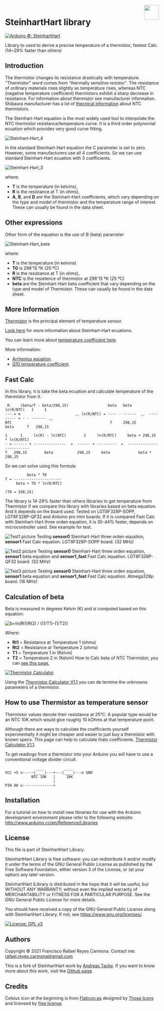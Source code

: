 <img src="img/celsius.png" width=48 height=48 align=right>

# SteinhartHart library #

[![Arduino ©: SteinhartHart](https://img.shields.io/badge/Arduino©-SteinhartHart-red?style=for-the-badge&logo=arduino)](README.md)

Library to used to derive a precise temperature of a thermistor, fastest Calc. (14~29% faster than others) 

## Introduction ##

The thermistor changes its resistance drastically with temperature. 
"Thermistor" word comes from “thermally sensitive resistor". The resistance of ordinary 
materials rises slightly as temperature rises, whereas NTC (negative 
temperature coefficient) thermistors exhibit a sharp decrease in resistance. 
For information about thermistor see manufacturer information. 
Shibaura manufacturer has a lot of [thecnical information](https://www.shibauraelectronics.com/products/technical/index.html) 
about NTC thermistors. 

The Steinhart-Hart equation is the most widely used tool to interpolate 
the NTC thermistor resistance/temperature curve. It is a third order
polynomial ecuation which provides very good curve fitting.

![Steinhart-Hart_4](img/Steinhart-Hart_4.png)

In the standard Steinhart-Hart equation the C parameter is set to zero.
However, some manufacturers use all 4 coefficients. So we can use standard Steinhart-Hart
ecuation with 3 coefficients. 

![Steinhart-Hart_3](img/Steinhart-Hart_3.png)

where:
* **T** is the temperature (in kelvins),
* **R** is the resistance at T (in ohms),
* **A**, **B**, and **D** are the Steinhart–Hart coefficients, which vary depending on the type and model of thermistor and the temperature range of interest. 
These can usually be found in the data sheet.

## Other expressions ##

Other form of the equation is the use of B (beta) parameter 

![Steinhart-Hart_beta](img/Steinhart-Hart_beta.png)

where:
* **T** is the temperature (in kelvins)
* **T0** is 298'15 ºK (25 ºC)
* **R** is the resistance at T (in ohms),
* **NTC** is the resistence of thermistor at 298'15 ºK (25 ºC) 
* **beta** are the Steinhart-Hart beta coefficient that vary depending on the type and model of Thermistor. 
These can usually be found in the data sheet.

## More Information ##

[Thermistor](https://en.wikipedia.org/wiki/Thermistor?wprov=sfla1) is the principal element of temperature sensor.

[Look here](https://en.wikipedia.org/wiki/Steinhart–Hart_equation?wprov=sfla1) for more information about Steinhart-Hart ecuations. 

You can learn more about [temperature coefficient here](https://en.wikipedia.org/wiki/Temperature_coefficient?wprov=sfla1). 

More information:
* [Arrhenius equation](https://en.wikipedia.org/wiki/Arrhenius_equation?wprov=sfla1). 
* [Q10 temperature coefficient](https://en.wikipedia.org/wiki/Q10_%28temperature_coefficient%29). 

## Fast Calc ##

In this library, it is take the beta ecuation and calculate temperature of the thermistor from it. 

	 R     (beta/T - beta/298,15)                  beta   beta        ln(R/NTC)   1     1
	--- = e                         ,, ln(R/NTC) = ---- - ------  ,,  --------- = - - ------- ,,
	NTC                                             T     298,15        beta      T   298,15
 
	1      1     ln(R) - ln(NTC)        1     ln(R/NTC)     beta + 298,15 * ln(R/NTC)
	- = ------ + ---------------  =  ------ + ---------  =  -------------------------
	T   298,15        beta           298,15     beta             beta * 298,15

So we can solve using this formula:

	          beta * T0
	T = ----------------------
	     beta + T0 * ln(R/NTC)
	
	(T0 = 298,15)

The library is 14-29% faster than others libraries to
get temperature from Thermistor if we compare this library 
with libraries based on beta equation. And it depends on the 
board used. Tested on LGT8F328P-SOPP, LGT8F328P-QF32 and Arduino pro mini boards. 
If it is compared Fast Calc with Steinhart-Hart three orden equation, 
it is 35-44% faster, depends on microcontroller used. See example for test. 

![Test1 picture](img/Test1.jpg)
Testing **sensor0** Steinhart-Hart three orden equation, **sensor1** Fast Calc equation. LGT8F328P-SOPP board. (32 MHz) 

![Test2 picture](img/Test2.jpg) 
Testing **sensor0** Steinhart-Hart three orden equation, **sensor1** beta equation and **sensor1_fast** Fast Calc equation. LGT8F328P-QF32 board. (32 MHz) 

![Test3 picture](img/Test3.jpg)
Testing **sensor0** Steinhart-Hart three orden equation, **sensor1** beta equation and **sensor1_fast** Fast Calc equation. Atmega328p board. (16 MHz) 

## Calculation of beta ##

Beta is measured in degrees Kelvin (K) and is computed based on this equation:

![b=ln(Rt1/Rt2) / ((1/T1)-(1/T2))](img/Beta.jpg)

Where:
* **Rt1** = Resistance at Temperature 1 (ohms) 
* **Rt2** = Resistance at Temperature 2 (ohms) 
* **T1** = Temperature 1 in (Kelvin)
* **T2** = Temperature 2 in (Kelvin)
How to Calc beta of NTC Thermistor, you can [see this page.](https://www.ametherm.com/thermistor/ntc-thermistor-beta) 

[![Thermistor Calculator](img/Screenshot_20210307_012630.jpg)](https://www.thinksrs.com/downloads/programs/therm%20calc/ntccalibrator/ntccalculator.html) 

Using the [Thermistor Calculator V1.1](https://www.thinksrs.com/downloads/programs/therm%20calc/ntccalibrator/ntccalculator.html) 
you can de termine the unknowns parameters of a thermistor. 

## How to use Thermistor as temperature sensor ##

Thermistor values denote their resistance at 25°C. A popular type would
be an NTC 10K which would give roughly 10 kOhms at that temperature point.

Although there are ways to calculate the coefficients yourself experimentally
it might be cheaper and easier to just buy a thermistor with known specs. This page 
can help to calculate thats coefficients. [Thermistor Calculator V1.1](https://www.thinksrs.com/downloads/programs/therm%20calc/ntccalibrator/ntccalculator.html).

To get readings from a thermistor into your Arduino you will have to use
a conventional voltage divider circuit.

	              ____         ____
	VCC +5 o-----|____|---+---|____|---o GND
	            NTC 10K   |     10K
	                      | 
	PIN A0 o--------------+


## Installation ##

For a tutorial on how to install new libraries for use with the Arduino
development environment please refer to the following website:
http://www.arduino.cc/en/Reference/Libraries


## License ##

This file is part of SteinhartHart Library.

SteinhartHart Library is free software: you can redistribute it and/or modify it under the terms of the GNU General Public License as published by the Free Software Foundation, either version 3 of the License, or (at your option) any later version.

SteinhartHart lLibrary is distributed in the hope that it will be useful, but WITHOUT ANY WARRANTY; without even the implied warranty of MERCHANTABILITY or FITNESS FOR A PARTICULAR PURPOSE.  See the GNU General Public License for more details.

You should have received a copy of the GNU General Public License along with SteinhartHart Library.  If not, see <https://www.gnu.org/licenses/>.

[![License: GPL v3](https://img.shields.io/badge/License-GPLv3-blue.svg)](LICENSE)

## Authors ##

Copyright © 2021 Francisco Rafael Reyes Carmona. 
Contact me: rafael.reyes.carmona@gmail.com 

This is a fork of SteinhartHart work by [Andreas Tacke](https://github.com/fiendie/). If you want to know more about this work, visit the [Github page](https://github.com/fiendie/SteinhartHart).

## Credits ##

Celsius icon at the beginning is from [Flaticon.es](www.flaticon.es) designed by [Those Icons](www.flaticon.es/autores/those-icons) 
and licensed by [free license](img/licencia-37862535.pdf). 
